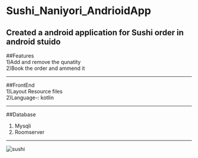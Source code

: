 # Sushi_Naniyori_AndrioidApp
Created a android application for Sushi order in android stuido
-------------------------------------------------------------------------------------

##Features<br>
    1)Add and remove the qunatity<br>
    2)Book the order and ammend it<br>


---------------------------------------------------------------------------------


##FrontEnd<br>
  1)Layout Resource files<br>
  2)Language-: kotlin<br>

-------------------------------------------------------------------------------

##Database<br>
  1) Mysqli<br>
  2) Roomserver<br>

  
----------------------------------------------------------------------------
![sushi](https://user-images.githubusercontent.com/85511765/155899707-5dfc0a49-d371-416d-8f17-998ac7d5dc4e.gif)
